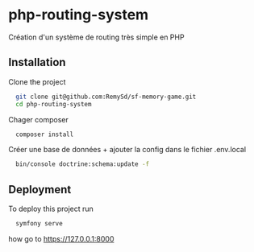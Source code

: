 # php-routing-system
Création d'un système de routing très simple en PHP

## Installation

Clone the project

```bash
  git clone git@github.com:RemySd/sf-memory-game.git
  cd php-routing-system
```

Chager composer

```bash
  composer install
```

Créer une base de données + ajouter la config dans le fichier .env.local

```bash
  bin/console doctrine:schema:update -f
```

## Deployment

To deploy this project run

```bash
  symfony serve
```

how go to https://127.0.0.1:8000  
